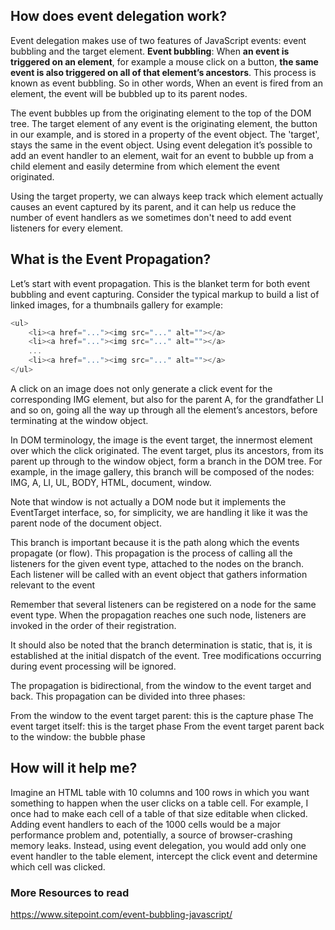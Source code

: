 ## How does event delegation work?

Event delegation makes use of two features of JavaScript events: event bubbling and the target element. 
**Event bubbling**: When **an event is triggered on an element**, for example a mouse click on a button, **the same event is also triggered on all of that element’s ancestors**. This process is known as event bubbling. So in other words, When an event is fired from an element, the event will be bubbled up to its parent nodes.

The event bubbles up from the originating element to the top of the DOM tree. The target element of any event is the originating element, the button in our example, and is stored in a property of the event object. The 'target', stays the same in the event object. Using event delegation it’s possible to add an event handler to an element, wait for an event to bubble up from a child element and easily determine from which element the event originated.

Using the target property, we can always keep track which element actually causes an event captured by its parent, and it can help us reduce the number of event handlers as we sometimes don't need to add event listeners for every element.

## What is the Event Propagation?

Let’s start with event propagation. This is the blanket term for both event bubbling and event capturing. Consider the typical markup to build a list of linked images, for a thumbnails gallery for example:

```js
<ul>
    <li><a href="..."><img src="..." alt=""></a>
    <li><a href="..."><img src="..." alt=""></a>
    ...
    <li><a href="..."><img src="..." alt=""></a>
</ul>
```

A click on an image does not only generate a click event for the corresponding IMG element, but also for the parent A, for the grandfather LI and so on, going all the way up through all the element’s ancestors, before terminating at the window object.

In DOM terminology, the image is the event target, the innermost element over which the click originated. The event target, plus its ancestors, from its parent up through to the window object, form a branch in the DOM tree. For example, in the image gallery, this branch will be composed of the nodes: IMG, A, LI, UL, BODY, HTML, document, window.

Note that window is not actually a DOM node but it implements the EventTarget interface, so, for simplicity, we are handling it like it was the parent node of the document object.

This branch is important because it is the path along which the events propagate (or flow). This propagation is the process of calling all the listeners for the given event type, attached to the nodes on the branch. Each listener will be called with an event object that gathers information relevant to the event

Remember that several listeners can be registered on a node for the same event type. When the propagation reaches one such node, listeners are invoked in the order of their registration.

It should also be noted that the branch determination is static, that is, it is established at the initial dispatch of the event. Tree modifications occurring during event processing will be ignored.

The propagation is bidirectional, from the window to the event target and back. This propagation can be divided into three phases:

From the window to the event target parent: this is the capture phase
The event target itself: this is the target phase
From the event target parent back to the window: the bubble phase

## How will it help me?

Imagine an HTML table with 10 columns and 100 rows in which you want something to happen when the user clicks on a table cell. For example, I once had to make each cell of a table of that size editable when clicked. Adding event handlers to each of the 1000 cells would be a major performance problem and, potentially, a source of browser-crashing memory leaks. Instead, using event delegation, you would add only one event handler to the table element, intercept the click event and determine which cell was clicked.

### More Resources to read

https://www.sitepoint.com/event-bubbling-javascript/
